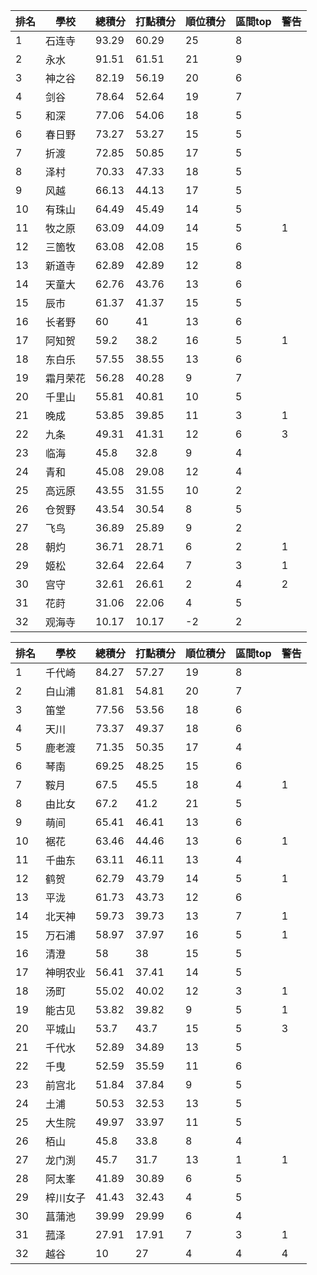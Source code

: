 排名|學校|總積分|打點積分|順位積分|區間top|警告
-|-|-|-|-|-|-
1|石连寺|93.29|60.29|25|8|
2|永水|91.51|61.51|21|9|
3|神之谷|82.19|56.19|20|6|
4|剑谷|78.64|52.64|19|7|
5|和深|77.06|54.06|18|5|
6|春日野|73.27|53.27|15|5|
7|折渡|72.85|50.85|17|5|
8|泽村|70.33|47.33|18|5|
9|风越|66.13|44.13|17|5|
10|有珠山|64.49|45.49|14|5|
11|牧之原|63.09|44.09|14|5|1
12|三箇牧|63.08|42.08|15|6|
13|新道寺|62.89|42.89|12|8|
14|天童大|62.76|43.76|13|6|
15|辰市|61.37|41.37|15|5|
16|长者野|60|41|13|6|
17|阿知贺|59.2|38.2|16|5|1
18|东白乐|57.55|38.55|13|6|
19|霜月荣花|56.28|40.28|9|7|
20|千里山|55.81|40.81|10|5|
21|晚成|53.85|39.85|11|3|1
22|九条|49.31|41.31|12|6|3
23|临海|45.8|32.8|9|4|
24|青和|45.08|29.08|12|4|
25|高远原|43.55|31.55|10|2|
26|仓贺野|43.54|30.54|8|5|
27|飞鸟|36.89|25.89|9|2|
28|朝灼|36.71|28.71|6|2|1
29|姬松|32.64|22.64|7|3|1
30|宫守|32.61|26.61|2|4|2
31|花莳|31.06|22.06|4|5|
32|观海寺|10.17|10.17|-2|2|

排名|學校|總積分|打點積分|順位積分|區間top|警告
-|-|-|-|-|-|-
1|千代崎|84.27|57.27|19|8|
2|白山浦|81.81|54.81|20|7|
3|笛堂|77.56|53.56|18|6|
4|天川|73.37|49.37|18|6|
5|鹿老渡|71.35|50.35|17|4|
6|琴南|69.25|48.25|15|6|
7|鞍月|67.5|45.5|18|4|1
8|由比女|67.2|41.2|21|5|
9|萌间|65.41|46.41|13|6|
10|裾花|63.46|44.46|13|6|1
11|千曲东|63.11|46.11|13|4|
12|鹤贺|62.79|43.79|14|5|1
13|平泷|61.73|43.73|12|6|
14|北天神|59.73|39.73|13|7|1
15|万石浦|58.97|37.97|16|5|1
16|清澄|58|38|15|5|
17|神明农业|56.41|37.41|14|5|
18|汤町|55.02|40.02|12|3|1
19|能古见|53.82|39.82|9|5|1
20|平城山|53.7|43.7|15|5|3
21|千代水|52.89|34.89|13|5|
22|千曳|52.59|35.59|11|6|
23|前宫北|51.84|37.84|9|5|
24|土浦|50.53|32.53|13|5|
25|大生院|49.97|33.97|11|5|
26|栢山|45.8|33.8|8|4|
27|龙门渕|45.7|31.7|13|1|1
28|阿太峯|41.89|30.89|6|5|
29|梓川女子|41.43|32.43|4|5|
30|菖蒲池|39.99|29.99|6|4|
31|菰泽|27.91|17.91|7|3|1
32|越谷|10|27|4|4|4

